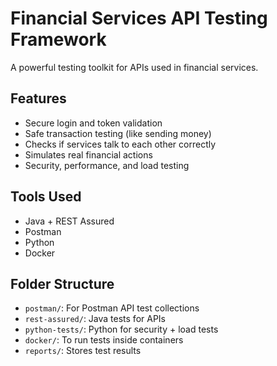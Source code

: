 # Financial Services API Testing Framework

A powerful testing toolkit for APIs used in financial services.

## Features
- Secure login and token validation
- Safe transaction testing (like sending money)
- Checks if services talk to each other correctly
- Simulates real financial actions
- Security, performance, and load testing

## Tools Used
- Java + REST Assured
- Postman
- Python
- Docker

## Folder Structure
- `postman/`: For Postman API test collections
- `rest-assured/`: Java tests for APIs
- `python-tests/`: Python for security + load tests
- `docker/`: To run tests inside containers
- `reports/`: Stores test results
